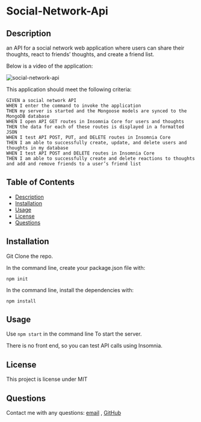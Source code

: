 # Social-Network-Api

## Description

an API for a social network web application where users can share their thoughts, react to friends’ thoughts, and create a friend list.

Below is a video of the application:

![social-network-api]()

This application should meet the following criteria:

```
GIVEN a social network API
WHEN I enter the command to invoke the application
THEN my server is started and the Mongoose models are synced to the MongoDB database
WHEN I open API GET routes in Insomnia Core for users and thoughts
THEN the data for each of these routes is displayed in a formatted JSON
WHEN I test API POST, PUT, and DELETE routes in Insomnia Core
THEN I am able to successfully create, update, and delete users and thoughts in my database
WHEN I test API POST and DELETE routes in Insomnia Core
THEN I am able to successfully create and delete reactions to thoughts and add and remove friends to a user’s friend list
```

## Table of Contents

- [Description](#description)
- [Installation](#installation)
- [Usage](#usage)
- [License](#license)
- [Questions](#questions)

## Installation

Git Clone the repo.

In the command line, create your package.json file with:

`npm init`

In the command line, install the dependencies with:

`npm install`

## Usage

Use `npm start` in the command line To start the server.

There is no front end, so you can test API calls using Insomnia.

## License

This project is license under MIT

## Questions

Contact me with any questions: [email](mailto:Tikimaniac77@gmail.com) , [GitHub](https://github.com/Tikimaniac77)<br />
